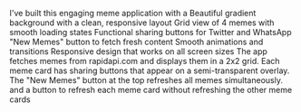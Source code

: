 I've built  this  engaging meme application with a 
Beautiful gradient background with a clean, responsive layout
Grid view of 4 memes with smooth loading states
Functional sharing buttons for Twitter and WhatsApp
"New Memes" button to fetch fresh content
Smooth animations and transitions
Responsive design that works on all screen sizes
The app fetches memes from rapidapi.com and displays them in a 2x2 grid. Each meme card has sharing buttons that appear on a semi-transparent overlay. 
The "New Memes" button at the top refreshes all memes simultaneously. and a button to refresh each meme card without refreshing the other meme cards
